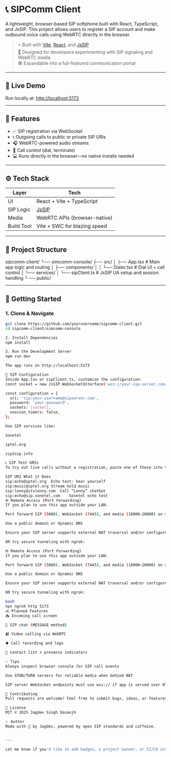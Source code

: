 # 📞 SIPComm Client

A lightweight, browser-based SIP softphone built with React, TypeScript, and JsSIP. This project allows users to register a SIP account and make outbound voice calls using WebRTC directly in the browser.

> ⚡ Built with [Vite](https://vitejs.dev/), [React](https://react.dev/), and [JsSIP](https://jssip.net/)  
> 🎯 Designed for developers experimenting with SIP signaling and WebRTC media  
> 🛠 Expandable into a full-featured communication portal

---

## 🚀 Live Demo

Run locally at: [http://localhost:5173](http://localhost:5173)

---

## 🧠 Features

- ✅ SIP registration via WebSocket
- 📞 Outgoing calls to public or private SIP URIs
- 🎧 WebRTC-powered audio streams
- 🔄 Call control (dial, terminate)
- 💻 Runs directly in the browser—no native installs needed

---

## ⚙️ Tech Stack

| Layer       | Tech                         |
|------------|-------------------------------|
| UI         | React + Vite + TypeScript     |
| SIP Logic  | [JsSIP](https://jssip.net/)   |
| Media      | WebRTC APIs (browser-native)  |
| Build Tool | Vite + SWC for blazing speed  |

---

## 📁 Project Structure

sipcomm-client/ 
└── simcomm-console/ 
├── src/ 
│ 
├── App.tsx # Main app logic and routing
│
├── components/
│ 
│ └── Dialer.tsx # Dial UI + call control 
│ └── services/ 
│ └── sipClient.ts # JsSIP UA setup and session handling └
── public/


---

## 🔧 Getting Started

### 1. Clone & Navigate

```bash
git clone https://github.com/yourusername/sipcomm-client.git
cd sipcomm-client/simcomm-console

2. Install Dependencies
npm install

3. Run the Development Server
npm run dev

The app runs on http://localhost:5173

🔐 SIP Configuration
Inside App.tsx or sipClient.ts, customize the configuration:
const socket = new JsSIP.WebSocketInterface('wss://your-sip-server.com/ws');

const configuration = {
  uri: 'sip:your-username@sipserver.com',
  password: 'your-password',
  sockets: [socket],
  session_timers: false,
};

Use SIP services like:

Sonetel

iptel.org

sip2sip.info

📞 SIP Test URIs
To try out live calls without a registration, paste one of these into the dialer:

SIP URI	What it Does
sip:echo@iptel.org	Echo test: hear yourself
sip:music@iptel.org	Stream hold music
sip:lenny@itslenny.com	Call “Lenny” chatbot
sip:echo@sip.sonetel.com	Sonetel echo test
🌐 Remote Access (Port Forwarding)
If you plan to use this app outside your LAN:

Port forward SIP (5060), WebSocket (7443), and media (10000–20000) on your router

Use a public domain or dynamic DNS

Ensure your SIP server supports external NAT traversal and/or configure STUN/TURN for WebRTC

OR try secure tunneling with ngrok:

🌐 Remote Access (Port Forwarding)
If you plan to use this app outside your LAN:

Port forward SIP (5060), WebSocket (7443), and media (10000–20000) on your router

Use a public domain or dynamic DNS

Ensure your SIP server supports external NAT traversal and/or configure STUN/TURN for WebRTC

OR try secure tunneling with ngrok:

bash
npx ngrok http 5173
🔜 Planned Features
📥 Incoming call screen

💬 SIP chat (MESSAGE method)

📹 Video calling via WebRTC

⏺️ Call recording and logs

📇 Contact list + presence indicators

💡 Tips
Always inspect browser console for SIP call events

Use STUN/TURN servers for reliable media when behind NAT

SIP server WebSocket endpoints must use wss:// if app is served over HTTPS

🤝 Contributing
Pull requests are welcome! Feel free to submit bugs, ideas, or features.

📄 License
MIT © 2025 Jagdev Singh Dosanjh

✨ Author
Made with 💙 by Jagdev, powered by open SIP standards and caffeine.


---

Let me know if you'd like to add badges, a project banner, or CI/CD instructio